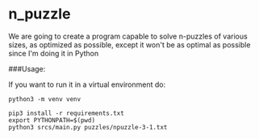 # n_puzzle
We are going to create a program capable to solve n-puzzles of various sizes, as optimized as possible, 
except it won't be as optimal as possible since I'm doing it in Python


###Usage:

If you want to run it in a virtual environment do:
```shell script
python3 -m venv venv
```

```shell script
pip3 install -r requirements.txt
export PYTHONPATH=$(pwd)
python3 srcs/main.py puzzles/npuzzle-3-1.txt
```
